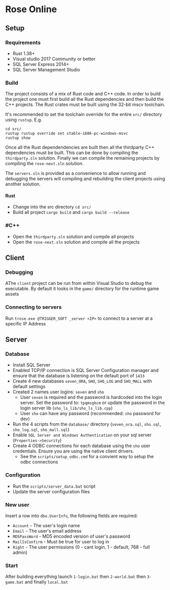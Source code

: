 # Rose Online

## Setup
### Requirements
- Rust 1.38+
- Visual studio 2017 Community or better
- SQL Server Express 2014+
- SQL Server Management Studio

### Build
The project consists of a mix of Rust code and C++ code. In order to build the project one must
first build all the Rust dependencies and then build the C++ projects. The Rust crates must be
built using the 32-bit mscv toolchain. 

It's recommended to set the toolchain override for the entire `src/` directory using `rustup`. E.g.

```
cd src/
rustup rustup override set stable-i686-pc-windows-msvc
rustup show
```

Once all the Rust dependendencies are built then all the thirdparty C++ dependencies must be built.
This can be done by compiling the `thirdparty.sln` solution. Finally we can compile the remaining
projects by compiling the `rose-next.sln` solution.

The `servers.sln` is provided as a convenience to allow running and debugging the servers will
compiling and rebuilding the client projects using another solution.

#### Rust
- Change into the src directory `cd src/`
- Build all project `cargo build` and `cargo build --release`

### #C++
- Open the `thirdparty.sln` solution and compile all projects
- Open the `rose-next.sln` solution and compile all the projects


## Client
### Debugging
AThe `client` project can be run from within Visual Studio to debug the executable. By default
it looks in the `game/` directory for the runtime game assets

### Connecting to servers
Run `trose.exe @TRIGGER_SOFT _server <IP>` to connect to a server at a specific IP Address

## Server
### Database
- Install SQL Server
- Enabled TCP/IP connection is SQL Server Configuration manager and ensure that the database is listening on the default port of `1433`
- Create 4 new databases `seven_ORA`, `SHO`, `SHO_LOG` and `SHO_MALL` with default settings
- Created 2 names user logins: `seven` and `sho`
    - User `seven` is required and the password is hardcoded into the login server. Set the password to: `tpqmsgkcm` or update the password in the login server lib (`sho_ls_lib/sho_ls_lib.cpp`)
    - User `sho` can have any password (recommended: `sho` password for dev)
- Run the 4 scripts from the `database/` directory (`seven_ora.sql`, `sho.sql`, `sho_log.sql`, `sho_mall.sql`)
- Enable `SQL Server and Windows Authentication` on your sql server (`Properties->Security`)
- Create 4 ODBC connections for each database using the `sho` user credentials. Ensure you are using the native client drivers.
    - See the `scripts/setup_odbc.cmd` for a convient way to setup the odbc connections

### Configuration
- Run the `scripts/server_data.bat` script
- Update the server configuration files

### New user
Insert a row into `dbo.UserInfo`, the following fields are required:
- `Account` - The user's login name
- `Email` - The user's email address
- `MD5PassWord` - MD5 encoded version of user's password
- `MailIsConfirm` - Must be true for user to log in
- `Right` - The user permissions (0 - cant login, 1 - default, 768 - full admin)

### Start
After building everything launch `1-login.bat` then `2-world.bat` then `3-game.bat` and finally `local.bat`
